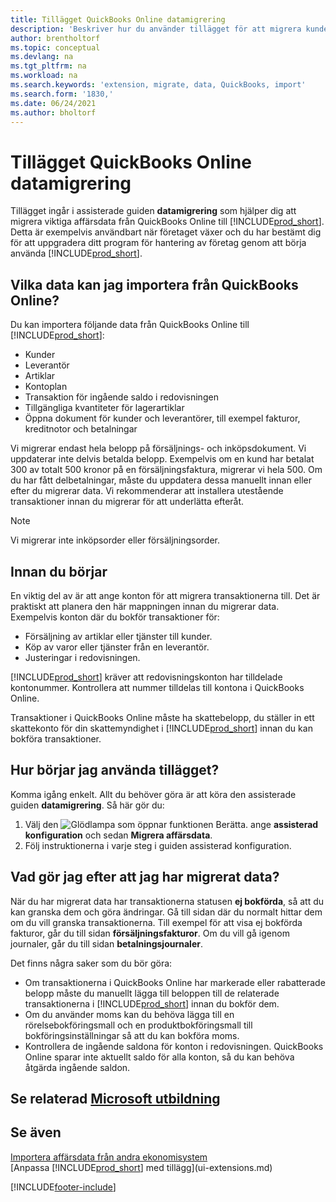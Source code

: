 ```yaml
---
title: Tillägget QuickBooks Online datamigrering
description: 'Beskriver hur du använder tillägget för att migrera kunder, leverantörer, artiklar och konton från QuickBooks Online till Business Central.'
author: brentholtorf
ms.topic: conceptual
ms.devlang: na
ms.tgt_pltfrm: na
ms.workload: na
ms.search.keywords: 'extension, migrate, data, QuickBooks, import'
ms.search.form: '1830,'
ms.date: 06/24/2021
ms.author: bholtorf
---
```


# <a name="the-quickbooks-online-data-migration-extension"></a>Tillägget QuickBooks Online datamigrering

Tillägget ingår i assisterade guiden **datamigrering** som hjälper dig att migrera viktiga affärsdata från QuickBooks Online till [!INCLUDE[prod_short](includes/prod_short.md)]. Detta är exempelvis användbart när företaget växer och du har bestämt dig för att uppgradera ditt program för hantering av företag genom att börja använda [!INCLUDE[prod_short](includes/prod_short.md)].

## <a name="what-data-can-i-import-from-quickbooks-online"></a>Vilka data kan jag importera från QuickBooks Online?

Du kan importera följande data från QuickBooks Online till [!INCLUDE[prod_short](includes/prod_short.md)]:  

* Kunder
* Leverantör
* Artiklar
* Kontoplan
* Transaktion för ingående saldo i redovisningen
* Tillgängliga kvantiteter för lagerartiklar
* Öppna dokument för kunder och leverantörer, till exempel fakturor, kreditnotor och betalningar

Vi migrerar endast hela belopp på försäljnings- och inköpsdokument. Vi uppdaterar inte delvis betalda belopp. Exempelvis om en kund har betalat 300 av totalt 500 kronor på en försäljningsfaktura, migrerar vi hela 500. Om du har fått delbetalningar, måste du uppdatera dessa manuellt innan eller efter du migrerar data. Vi rekommenderar att installera utestående transaktioner innan du migrerar för att underlätta efteråt.

> [!NOTE]  
> Vi migrerar inte inköpsorder eller försäljningsorder.

## <a name="before-you-start"></a>Innan du börjar

En viktig del av är att ange konton för att migrera transaktionerna till. Det är praktiskt att planera den här mappningen innan du migrerar data. Exempelvis konton där du bokför transaktioner för:  

* Försäljning av artiklar eller tjänster till kunder.
* Köp av varor eller tjänster från en leverantör.  
* Justeringar i redovisningen.  

[!INCLUDE[prod_short](includes/prod_short.md)] kräver att redovisningskonton har tilldelade kontonummer. Kontrollera att nummer tilldelas till kontona i QuickBooks Online.

Transaktioner i QuickBooks Online måste ha skattebelopp, du ställer in ett skattekonto för din skattemyndighet i [!INCLUDE[prod_short](includes/prod_short.md)] innan du kan bokföra transaktioner.

## <a name="how-do-i-start-using-the-extension"></a>Hur börjar jag använda tillägget?

Komma igång enkelt. Allt du behöver göra är att köra den assisterade guiden **datamigrering**. Så här gör du:

1. Välj den ![Glödlampa som öppnar funktionen Berätta.](media/ui-search/search_small.png "Berätta vad du vill göra") ange **assisterad konfiguration** och sedan **Migrera affärsdata**.
2. Följ instruktionerna i varje steg i guiden assisterad konfiguration.

## <a name="what-do-i-do-after-i-migrate-data"></a>Vad gör jag efter att jag har migrerat data?

När du har migrerat data har transaktionerna statusen **ej bokförda**, så att du kan granska dem och göra ändringar. Gå till sidan där du normalt hittar dem om du vill granska transaktionerna. Till exempel för att visa ej bokförda fakturor, går du till sidan **försäljningsfakturor**. Om du vill gå igenom journaler, går du till sidan **betalningsjournaler**.  

Det finns några saker som du bör göra:

* Om transaktionerna i QuickBooks Online har markerade eller rabatterade belopp måste du manuellt lägga till beloppen till de relaterade transaktionerna i [!INCLUDE[prod_short](includes/prod_short.md)] innan du bokför dem.
* Om du använder moms kan du behöva lägga till en rörelsebokföringsmall och en produktbokföringsmall till bokföringsinställningar så att du kan bokföra moms.
* Kontrollera de ingående saldona för konton i redovisningen. QuickBooks Online sparar inte aktuellt saldo för alla konton, så du kan behöva åtgärda ingående saldon.

## <a name="see-related-microsoft-training"></a>Se relaterad [Microsoft utbildning](/training/modules/migrate-data-dynamics-365-business-central/)

## <a name="see-also"></a>Se även

[Importera affärsdata från andra ekonomisystem](across-import-data-configuration-packages.md)  
[Anpassa [!INCLUDE[prod_short](includes/prod_short.md)] med tillägg](ui-extensions.md)  

[!INCLUDE[footer-include](includes/footer-banner.md)]
